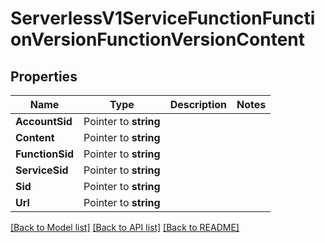 # ServerlessV1ServiceFunctionFunctionVersionFunctionVersionContent

## Properties

Name | Type | Description | Notes
------------ | ------------- | ------------- | -------------
**AccountSid** | Pointer to **string** |  |
**Content** | Pointer to **string** |  |
**FunctionSid** | Pointer to **string** |  |
**ServiceSid** | Pointer to **string** |  |
**Sid** | Pointer to **string** |  |
**Url** | Pointer to **string** |  |

[[Back to Model list]](../README.md#documentation-for-models) [[Back to API list]](../README.md#documentation-for-api-endpoints) [[Back to README]](../README.md)


